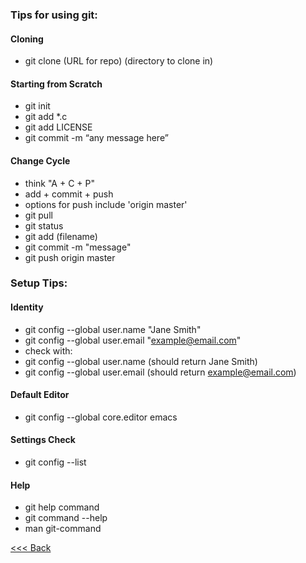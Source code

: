 ### Tips for using git:

#### Cloning
- git clone (URL for repo) (directory to clone in)

#### Starting from Scratch
- git init
- git add *.c
- git add LICENSE
- git commit -m “any message here”

#### Change Cycle
- think "A + C + P"
- add + commit + push
- options for push include 'origin master'
- git pull
- git status
- git add (filename)
- git commit -m "message"
- git push origin master

### Setup Tips:

#### Identity
- git config --global user.name "Jane Smith"
- git config --global user.email "example@email.com"
- check with:
- git config --global user.name (should return Jane Smith)
- git config --global user.email (should return example@email.com)

#### Default Editor
- git config --global core.editor emacs

#### Settings Check
- git config --list

#### Help
- git help command
- git command --help
- man git-command

[<<< Back](README.md)
